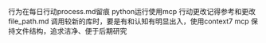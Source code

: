 行为在每日行动process.md留痕
python运行使用mcp
行动更改记得参考和更改file_path.md
调用较新的库时，要是有和认知有明显出入，使用context7 mcp
保持文件结构，追求洁净、便于后期研究